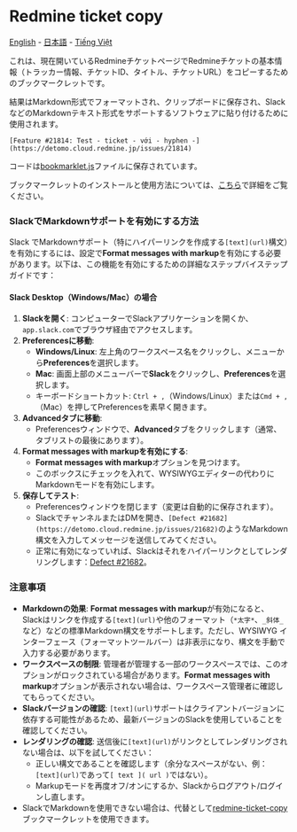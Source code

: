 # Redmine ticket copy

[English](README.en.md) - [日本語](README.ja.md) - [Tiếng Việt](README.md)

これは、現在開いているRedmineチケットページでRedmineチケットの基本情報（トラッカー情報、チケットID、タイトル、チケットURL）をコピーするためのブックマークレットです。

結果はMarkdown形式でフォーマットされ、クリップボードに保存され、SlackなどのMarkdownテキスト形式をサポートするソフトウェアに貼り付けるために使用されます。
```
[Feature #21814: Test - ticket - với - hyphen -](https://detomo.cloud.redmine.jp/issues/21814)
```

コードは[bookmarklet.js](bookmarklet.js)ファイルに保存されています。

ブックマークレットのインストールと使用方法については、[こちら](../../README.ja.md)で詳細をご覧ください。

### SlackでMarkdownサポートを有効にする方法

Slack でMarkdownサポート（特にハイパーリンクを作成する`[text](url)`構文）を有効にするには、設定で**Format messages with markup**を有効にする必要があります。以下は、この機能を有効にするための詳細なステップバイステップガイドです：

#### Slack Desktop（Windows/Mac）の場合
1. **Slackを開く**: コンピューターでSlackアプリケーションを開くか、`app.slack.com`でブラウザ経由でアクセスします。
2. **Preferencesに移動**:
   - **Windows/Linux**: 左上角のワークスペース名をクリックし、メニューから**Preferences**を選択します。
   - **Mac**: 画面上部のメニューバーで**Slack**をクリックし、**Preferences**を選択します。
   - キーボードショートカット: `Ctrl + ,`（Windows/Linux）または`Cmd + ,`（Mac）を押してPreferencesを素早く開きます。
3. **Advancedタブに移動**:
   - Preferencesウィンドウで、**Advanced**タブをクリックします（通常、タブリストの最後にあります）。
4. **Format messages with markupを有効にする**:
   - **Format messages with markup**オプションを見つけます。
   - このボックスにチェックを入れて、WYSIWYGエディターの代わりにMarkdownモードを有効にします。
5. **保存してテスト**:
   - Preferencesウィンドウを閉じます（変更は自動的に保存されます）。
   - SlackでチャンネルまたはDMを開き、`[Defect #21682](https://detomo.cloud.redmine.jp/issues/21682)`のようなMarkdown構文を入力してメッセージを送信してみてください。
   - 正常に有効になっていれば、Slackはそれをハイパーリンクとしてレンダリングします：[Defect #21682](https://detomo.cloud.redmine.jp/issues/21682)。

### 注意事項
- **Markdownの効果**: **Format messages with markup**が有効になると、Slackはリンクを作成する`[text](url)`や他のフォーマット（`*太字*`、`_斜体_`など）などの標準Markdown構文をサポートします。ただし、WYSIWYG インターフェース（フォーマットツールバー）は非表示になり、構文を手動で入力する必要があります。
- **ワークスペースの制限**: 管理者が管理する一部のワークスペースでは、このオプションがロックされている場合があります。**Format messages with markup**オプションが表示されない場合は、ワークスペース管理者に確認してもらってください。
- **Slackバージョンの確認**: `[text](url)`サポートはクライアントバージョンに依存する可能性があるため、最新バージョンのSlackを使用していることを確認してください。
- **レンダリングの確認**: 送信後に`[text](url)`がリンクとしてレンダリングされない場合は、以下を試してください：
  - 正しい構文であることを確認します（余分なスペースがない、例：`[text](url)`であって`[ text ]( url )`ではない）。
  - Markupモードを再度オフ/オンにするか、Slackからログアウト/ログインし直します。
- SlackでMarkdownを使用できない場合は、代替として[redmine-ticket-copy](../redmine-ticket-copy)ブックマークレットを使用できます。
